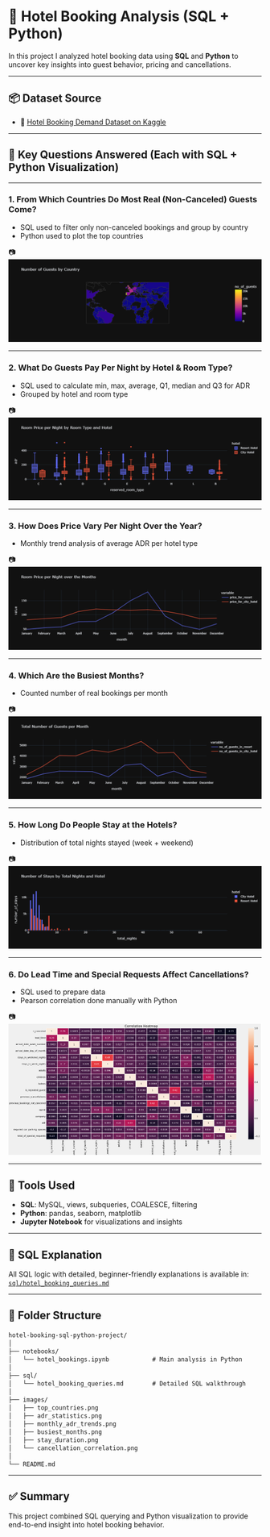 # 🏨 Hotel Booking Analysis (SQL + Python)

In this project I analyzed hotel booking data using **SQL** and **Python** to uncover key insights into guest behavior, pricing and cancellations.

---

## 📦 Dataset Source

- 📂 [Hotel Booking Demand Dataset on Kaggle](https://www.kaggle.com/datasets/jessemostipak/hotel-booking-demand)

---

## 🧠 Key Questions Answered (Each with SQL + Python Visualization)

---

### 1. From Which Countries Do Most Real (Non-Canceled) Guests Come?

- SQL used to filter only non-canceled bookings and group by country
- Python used to plot the top countries

📷 ![Top Countries](images/top_countries.png)

---

### 2. What Do Guests Pay Per Night by Hotel & Room Type?

- SQL used to calculate min, max, average, Q1, median and Q3 for ADR
- Grouped by hotel and room type

📷 ![ADR Stats](images/adr_statistics.png)

---

### 3. How Does Price Vary Per Night Over the Year?

- Monthly trend analysis of average ADR per hotel type

📷 ![Monthly ADR Trends](images/monthly_adr_trends.png)

---

### 4. Which Are the Busiest Months?

- Counted number of real bookings per month

📷 ![Busiest Months](images/busiest_months.png)

---

### 5. How Long Do People Stay at the Hotels?

- Distribution of total nights stayed (week + weekend)

📷 ![Stay Duration](images/stay_duration.png)

---

### 6. Do Lead Time and Special Requests Affect Cancellations?

- SQL used to prepare data
- Pearson correlation done manually with Python

📷 ![Cancellations Correlation](images/cancellation_correlation.png)

---

## 🧰 Tools Used

- **SQL**: MySQL, views, subqueries, COALESCE, filtering
- **Python**: pandas, seaborn, matplotlib
- **Jupyter Notebook** for visualizations and insights

---

## 📄 SQL Explanation

All SQL logic with detailed, beginner-friendly explanations is available in:  
[`sql/hotel_booking_queries.md`](sql/hotel_booking_queries.md)

---

## 📁 Folder Structure

```
hotel-booking-sql-python-project/
│
├── notebooks/
│   └── hotel_bookings.ipynb            # Main analysis in Python
│
├── sql/
│   └── hotel_booking_queries.md        # Detailed SQL walkthrough
│
├── images/
│   ├── top_countries.png
│   ├── adr_statistics.png
│   ├── monthly_adr_trends.png
│   ├── busiest_months.png
│   ├── stay_duration.png
│   └── cancellation_correlation.png
│
└── README.md
```

---

## ✅ Summary

This project combined SQL querying and Python visualization to provide end-to-end insight into hotel booking behavior.
